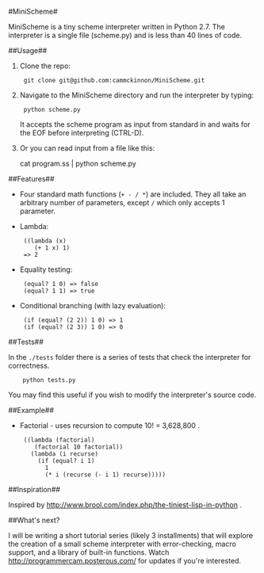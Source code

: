 #MiniScheme#

MiniScheme is a tiny scheme interpreter written in Python 2.7. The interpreter is a single file (scheme.py) and is less than 40 lines of code.

##Usage##

1. Clone the repo:

        git clone git@github.com:cammckinnon/MiniScheme.git

2. Navigate to the MiniScheme directory and run the interpreter by typing:

        python scheme.py

   It accepts the scheme program as input from standard in and waits for the EOF before interpreting (CTRL-D). 

3.   Or you can read input from a file like this:

        cat program.ss | python scheme.py

##Features##

 - Four standard math functions (`+ - / *`) are included. They all take an arbitrary number of parameters, except `/` which only accepts 1 parameter.

 - Lambda:

        ((lambda (x)
           (+ 1 x) 1)
        => 2

 - Equality testing:

        (equal? 1 0) => false
        (equal? 1 1) => true

 - Conditional branching (with lazy evaluation):
        
        (if (equal? (2 2)) 1 0) => 1
        (if (equal? (2 3)) 1 0) => 0

##Tests##

In the `./tests` folder there is a series of tests that check the interpreter for correctness.

        python tests.py

You may find this useful if you wish to modify the interpreter's source code.

##Example##

 - Factorial - uses recursion to compute 10! = 3,628,800 .

        ((lambda (factorial)
           (factorial 10 factorial))
          (lambda (i recurse)
            (if (equal? i 1)
              1
              (* i (recurse (- i 1) recurse)))))


##Inspiration##

Inspired by http://www.brool.com/index.php/the-tiniest-lisp-in-python .

##What's next?

I will be writing a short tutorial series (likely 3 installments) that will explore the creation of a small scheme interpreter with error-checking, macro support, and a library of built-in functions. Watch http://programmercam.posterous.com/ for updates if you're interested.
